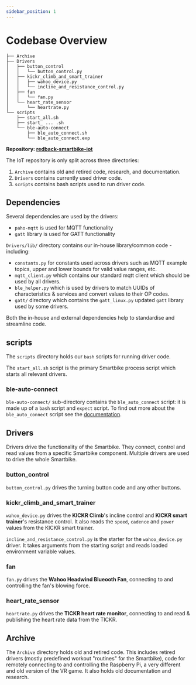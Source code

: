 ```yaml
---
sidebar_position: 1
---
```


# Codebase Overview

```
├── Archive
├── Drivers
│   ├── button_control
│   │   └── button_control.py
│   ├── kickr_climb_and_smart_trainer
│   │   ├── wahoo_device.py
│   │   └── incline_and_resistance_control.py
│   ├── fan
│   │   └── fan.py
│   └── heart_rate_sensor
│       └── heartrate.py
└── scripts
    ├── start_all.sh
    ├── start_ ... .sh
    └── ble-auto-connect
        ├── ble_auto_connect.sh
        └── ble_auto_connect.exp
```

**Repository: [redback-smartbike-iot](https://github.com/Redback-Operations/redback-smartbike-iot)**

The IoT repository is only split across three directories:

1. `Archive` contains old and retired code, research, and documentation.
2. `Drivers` contains currently used driver code.
3. `scripts` contains bash scripts used to run driver code.

## Dependencies

Several dependencies are used by the drivers:

- `paho-mqtt` is used for MQTT functionality
- `gatt` library is used for GATT functionality

`Drivers/lib/` directory contains our in-house library/common code - including:

- `constants.py` for constants used across drivers such as MQTT example topics, upper and lower bounds for valid value ranges, etc.
- `mqtt_client.py` which contains our standard mqtt client which should be used by all drivers.
- `ble_helper.py` which is used by drivers to match UUIDs of characteristics & services and convert values to their OP codes.
- `gatt/` directory which contains the `gatt_linux.py` updated `gatt` library used by some drivers.

Both the in-house and external dependencies help to standardise and streamline code.

## scripts

The `scripts` directory holds our `bash` scripts for running driver code. 

The `start_all.sh` script is the primary Smartbike process script which starts all relevant drivers.

### ble-auto-connect

`ble-auto-connect/` sub-directory contains the `ble_auto_connect` script: it is made up of a `bash` script and `expect` script. To find out more about the `ble_auto_connect` script see the [documentation](../ble-connectivity/BLE-Auto-Connect-Script.md).

## Drivers

Drivers drive the functionality of the Smartbike. They connect, control and read values from a specific Smartbike component. Multiple drivers are used to drive the whole Smartbike.

### button_control

`button_control.py` drives the turning button code and any other buttons.

### kickr_climb_and_smart_trainer

`wahoo_device.py` drives the **KICKR Climb**'s incline control and **KICKR smart trainer**'s resistance control. It also reads the `speed`, `cadence` and `power` values from the KICKR smart trainer.

`incline_and_resistance_control.py` is the starter for the `wahoo_device.py` driver. It takes arguments from the starting script and reads loaded environment variable values.

### fan

`fan.py` drives the **Wahoo Headwind Blueooth Fan**, connecting to and controlling the fan's blowing force.

### heart_rate_sensor

`heartrate.py` drives the **TICKR heart rate monitor**, connecting to and read & publishing the heart rate data from the TICKR.

## Archive

The `Archive` directory holds old and retired code. This includes retired drivers (mostly predefined workout "routines" for the Smartbike), code for remotely connecting to and controlling the Raspberry Pi, a very different and old version of the VR game. It also holds old documentation and research.
